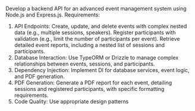 Develop a backend API for an advanced event management system using Node.js
and Express.js.
Requirements:
1. API Endpoints:
Create, update, and delete events with complex nested data (e.g., multiple
sessions, speakers).
Register participants with validation (e.g., limit the number of participants
per event).
Retrieve detailed event reports, including a nested list of sessions and
participants.
2. Database Interaction:
Use TypeORM or Drizzle to manage complex relationships between
events, sessions, and participants.
3. Dependency Injection:
Implement DI for database services, event logic, and PDF generation.
4. PDF Generation:
Generate a PDF report for each event, detailing sessions and registered
participants, with specific formatting requirements.
5. Code Quality:
Use appropriate design patterns

